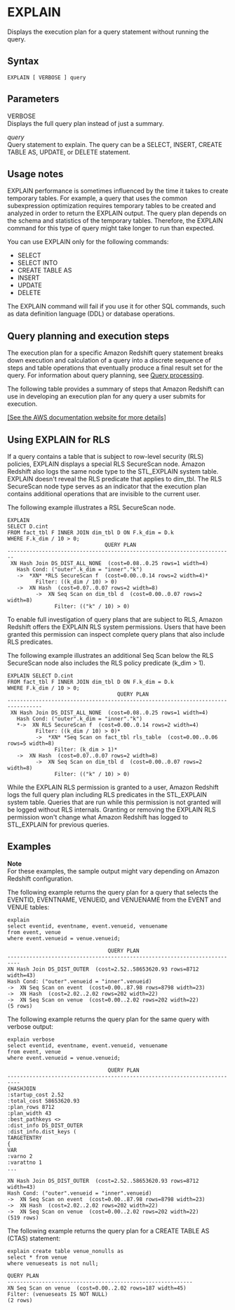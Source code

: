 # EXPLAIN<a name="r_EXPLAIN"></a>

Displays the execution plan for a query statement without running the query\.

## Syntax<a name="r_EXPLAIN-synopsis"></a>

```
EXPLAIN [ VERBOSE ] query
```

## Parameters<a name="r_EXPLAIN-parameters"></a>

VERBOSE   
Displays the full query plan instead of just a summary\.

 *query*   
Query statement to explain\. The query can be a SELECT, INSERT, CREATE TABLE AS, UPDATE, or DELETE statement\.

## Usage notes<a name="r_EXPLAIN-usage-notes"></a>

EXPLAIN performance is sometimes influenced by the time it takes to create temporary tables\. For example, a query that uses the common subexpression optimization requires temporary tables to be created and analyzed in order to return the EXPLAIN output\. The query plan depends on the schema and statistics of the temporary tables\. Therefore, the EXPLAIN command for this type of query might take longer to run than expected\.

You can use EXPLAIN only for the following commands:
+ SELECT
+ SELECT INTO
+ CREATE TABLE AS
+ INSERT
+ UPDATE
+ DELETE

The EXPLAIN command will fail if you use it for other SQL commands, such as data definition language \(DDL\) or database operations\.

## Query planning and execution steps<a name="r_EXPLAIN-query-planning-and-execution-steps"></a>

The execution plan for a specific Amazon Redshift query statement breaks down execution and calculation of a query into a discrete sequence of steps and table operations that eventually produce a final result set for the query\. For information about query planning, see [Query processing](c-query-processing.md)\.

The following table provides a summary of steps that Amazon Redshift can use in developing an execution plan for any query a user submits for execution\.

[\[See the AWS documentation website for more details\]](http://docs.aws.amazon.com/redshift/latest/dg/r_EXPLAIN.html)

## Using EXPLAIN for RLS<a name="r_EXPLAIN-RLS"></a>

If a query contains a table that is subject to row\-level security \(RLS\) policies, EXPLAIN displays a special RLS SecureScan node\. Amazon Redshift also logs the same node type to the STL\_EXPLAIN system table\. EXPLAIN doesn't reveal the RLS predicate that applies to dim\_tbl\. The RLS SecureScan node type serves as an indicator that the execution plan contains additional operations that are invisible to the current user\.

The following example illustrates a RSL SecureScan node\.

```
EXPLAIN
SELECT D.cint
FROM fact_tbl F INNER JOIN dim_tbl D ON F.k_dim = D.k
WHERE F.k_dim / 10 > 0;
                               QUERY PLAN                               
------------------------------------------------------------------------
 XN Hash Join DS_DIST_ALL_NONE  (cost=0.08..0.25 rows=1 width=4)
   Hash Cond: ("outer".k_dim = "inner"."k")
   ->  *XN* *RLS SecureScan f  (cost=0.00..0.14 rows=2 width=4)*
         Filter: ((k_dim / 10) > 0)
   ->  XN Hash  (cost=0.07..0.07 rows=2 width=8)
         ->  XN Seq Scan on dim_tbl d  (cost=0.00..0.07 rows=2 width=8)
               Filter: (("k" / 10) > 0)
```

To enable full investigation of query plans that are subject to RLS, Amazon Redshift offers the EXPLAIN RLS system permissions\. Users that have been granted this permission can inspect complete query plans that also include RLS predicates\. 

The following example illustrates an additional Seq Scan below the RLS SecureScan node also includes the RLS policy predicate \(k\_dim > 1\)\.

```
EXPLAIN SELECT D.cint
FROM fact_tbl F INNER JOIN dim_tbl D ON F.k_dim = D.k
WHERE F.k_dim / 10 > 0;
                                   QUERY PLAN                                    
---------------------------------------------------------------------------------
 XN Hash Join DS_DIST_ALL_NONE  (cost=0.08..0.25 rows=1 width=4)
   Hash Cond: ("outer".k_dim = "inner"."k")
   *->  XN RLS SecureScan f  (cost=0.00..0.14 rows=2 width=4)
         Filter: ((k_dim / 10) > 0)*
         ->  *XN* *Seq Scan on fact_tbl rls_table  (cost=0.00..0.06 rows=5 width=8)
               Filter: (k_dim > 1)*
   ->  XN Hash  (cost=0.07..0.07 rows=2 width=8)
         ->  XN Seq Scan on dim_tbl d  (cost=0.00..0.07 rows=2 width=8)
               Filter: (("k" / 10) > 0)
```

While the EXPLAIN RLS permission is granted to a user, Amazon Redshift logs the full query plan including RLS predicates in the STL\_EXPLAIN system table\. Queries that are run while this permission is not granted will be logged without RLS internals\. Granting or removing the EXPLAIN RLS permission won't change what Amazon Redshift has logged to STL\_EXPLAIN for previous queries\.

## Examples<a name="r_EXPLAIN-examples"></a>

**Note**  
For these examples, the sample output might vary depending on Amazon Redshift configuration\.

The following example returns the query plan for a query that selects the EVENTID, EVENTNAME, VENUEID, and VENUENAME from the EVENT and VENUE tables:

```
explain
select eventid, eventname, event.venueid, venuename
from event, venue
where event.venueid = venue.venueid;
```

```
                                QUERY PLAN
--------------------------------------------------------------------------
XN Hash Join DS_DIST_OUTER  (cost=2.52..58653620.93 rows=8712 width=43)
Hash Cond: ("outer".venueid = "inner".venueid)
->  XN Seq Scan on event  (cost=0.00..87.98 rows=8798 width=23)
->  XN Hash  (cost=2.02..2.02 rows=202 width=22)
->  XN Seq Scan on venue  (cost=0.00..2.02 rows=202 width=22)
(5 rows)
```

The following example returns the query plan for the same query with verbose output:

```
explain verbose
select eventid, eventname, event.venueid, venuename
from event, venue
where event.venueid = venue.venueid;
```

```
                                QUERY PLAN
--------------------------------------------------------------------------
{HASHJOIN
:startup_cost 2.52
:total_cost 58653620.93
:plan_rows 8712
:plan_width 43
:best_pathkeys <>
:dist_info DS_DIST_OUTER
:dist_info.dist_keys (
TARGETENTRY
{
VAR
:varno 2
:varattno 1
...

XN Hash Join DS_DIST_OUTER  (cost=2.52..58653620.93 rows=8712 width=43)
Hash Cond: ("outer".venueid = "inner".venueid)
->  XN Seq Scan on event  (cost=0.00..87.98 rows=8798 width=23)
->  XN Hash  (cost=2.02..2.02 rows=202 width=22)
->  XN Seq Scan on venue  (cost=0.00..2.02 rows=202 width=22)
(519 rows)
```

The following example returns the query plan for a CREATE TABLE AS \(CTAS\) statement: 

```
explain create table venue_nonulls as
select * from venue
where venueseats is not null;

QUERY PLAN
-----------------------------------------------------------
XN Seq Scan on venue  (cost=0.00..2.02 rows=187 width=45)
Filter: (venueseats IS NOT NULL)
(2 rows)
```